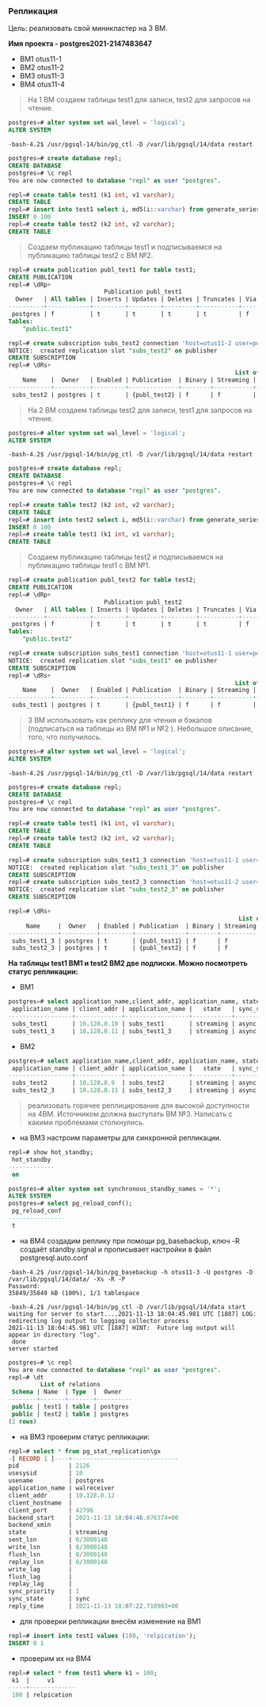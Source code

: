 ### Репликация

Цель:
реализовать свой миникластер на 3 ВМ.

<b>Имя проекта - postgres2021-2147483647</b>

- ВМ1 otus11-1
- ВМ2 otus11-2
- ВМ3 otus11-3
- ВМ4 otus11-4

>На 1 ВМ создаем таблицы test1 для записи, test2 для запросов на чтение.
```sql
postgres=# alter system set wal_level = 'logical';
ALTER SYSTEM
```
```console
-bash-4.2$ /usr/pgsql-14/bin/pg_ctl -D /var/lib/pgsql/14/data restart
```
```sql
postgres=# create database repl;
CREATE DATABASE
postgres=# \c repl
You are now connected to database "repl" as user "postgres".

repl=# create table test1 (k1 int, v1 varchar);
CREATE TABLE
repl=# insert into test1 select i, md5(i::varchar) from generate_series(0, 99) as s(i);
INSERT 0 100
repl=# create table test2 (k2 int, v2 varchar);
CREATE TABLE
```
>Создаем публикацию таблицы test1 и подписываемся на публикацию таблицы test2 с ВМ №2.
```sql
repl=# create publication publ_test1 for table test1;
CREATE PUBLICATION
repl=# \dRp+
                           Publication publ_test1
  Owner   | All tables | Inserts | Updates | Deletes | Truncates | Via root 
----------+------------+---------+---------+---------+-----------+----------
 postgres | f          | t       | t       | t       | t         | f
Tables:
    "public.test1"

repl=# create subscription subs_test2 connection 'host=otus11-2 user=postgres password=postgres dbname=repl' publication publ_test2 with (copy_data = true);
NOTICE:  created replication slot "subs_test2" on publisher
CREATE SUBSCRIPTION
repl=# \dRs+
                                                                List of subscriptions
    Name    |  Owner   | Enabled | Publication  | Binary | Streaming | Synchronous commit |                         Conninfo                          
------------+----------+---------+--------------+--------+-----------+--------------------+-----------------------------------------------------------
 subs_test2 | postgres | t       | {publ_test2} | f      | f         | off                | host=otus11-2 user=postgres password=postgres dbname=repl
```
>На 2 ВМ создаем таблицы test2 для записи, test1 для запросов на чтение.
```sql
postgres=# alter system set wal_level = 'logical';
ALTER SYSTEM
```
```console
-bash-4.2$ /usr/pgsql-14/bin/pg_ctl -D /var/lib/pgsql/14/data restart
```
```sql
postgres=# create database repl;
CREATE DATABASE
postgres=# \c repl
You are now connected to database "repl" as user "postgres".

repl=# create table test2 (k2 int, v2 varchar);
CREATE TABLE
repl=# insert into test2 select i, md5(i::varchar) from generate_series(0, 99) as s(i);
INSERT 0 100
repl=# create table test1 (k1 int, v1 varchar);
CREATE TABLE
```
>Создаем публикацию таблицы test2 и подписываемся на публикацию таблицы test1 с ВМ №1.
```sql
repl=# create publication publ_test2 for table test2;
CREATE PUBLICATION
repl=# \dRp+
                           Publication publ_test2
  Owner   | All tables | Inserts | Updates | Deletes | Truncates | Via root 
----------+------------+---------+---------+---------+-----------+----------
 postgres | f          | t       | t       | t       | t         | f
Tables:
    "public.test2"

repl=# create subscription subs_test1 connection 'host=otus11-1 user=postgres password=postgres dbname=repl' publication publ_test1 with (copy_data = true);
NOTICE:  created replication slot "subs_test1" on publisher
CREATE SUBSCRIPTION
repl=# \dRs+
                                                                List of subscriptions
    Name    |  Owner   | Enabled | Publication  | Binary | Streaming | Synchronous commit |                         Conninfo                          
------------+----------+---------+--------------+--------+-----------+--------------------+-----------------------------------------------------------
 subs_test1 | postgres | t       | {publ_test1} | f      | f         | off                | host=otus11-1 user=postgres password=postgres dbname=repl
```
>3 ВМ использовать как реплику для чтения и бэкапов (подписаться на таблицы из ВМ №1 и №2 ). Небольшое описание, того, что получилось.
```sql
postgres=# alter system set wal_level = 'logical';
ALTER SYSTEM
```
```console
-bash-4.2$ /usr/pgsql-14/bin/pg_ctl -D /var/lib/pgsql/14/data restart
```
```sql
postgres=# create database repl;
CREATE DATABASE
postgres=# \c repl 
You are now connected to database "repl" as user "postgres".

repl=# create table test1 (k1 int, v1 varchar);
CREATE TABLE
repl=# create table test2 (k2 int, v2 varchar);
CREATE TABLE

repl=# create subscription subs_test1_3 connection 'host=otus11-1 user=postgres password=postgres dbname=repl' publication publ_test1 with (copy_data = true);
NOTICE:  created replication slot "subs_test1_3" on publisher
CREATE SUBSCRIPTION
repl=# create subscription subs_test2_3 connection 'host=otus11-2 user=postgres password=postgres dbname=repl' publication publ_test2 with (copy_data = true);
NOTICE:  created replication slot "subs_test2_3" on publisher
CREATE SUBSCRIPTION

repl=# \dRs+
                                                                 List of subscriptions
     Name     |  Owner   | Enabled | Publication  | Binary | Streaming | Synchronous commit |                         Conninfo                          
--------------+----------+---------+--------------+--------+-----------+--------------------+-----------------------------------------------------------
 subs_test1_3 | postgres | t       | {publ_test1} | f      | f         | off                | host=otus11-1 user=postgres password=postgres dbname=repl
 subs_test2_3 | postgres | t       | {publ_test2} | f      | f         | off                | host=otus11-2 user=postgres password=postgres dbname=repl
```
<b>На таблицы test1 ВМ1 и test2 ВМ2 две подписки. Можно посмотреть статус репликации:</b>
- ВМ1
```sql
postgres=# select application_name,client_addr, application_name, state, sync_state from pg_stat_replication;
 application_name | client_addr | application_name |   state   | sync_state 
------------------+-------------+------------------+-----------+------------
 subs_test1       | 10.128.0.10 | subs_test1       | streaming | async
 subs_test1_3     | 10.128.0.11 | subs_test1_3     | streaming | async
```
- ВМ2
```sql
postgres=# select application_name,client_addr, application_name, state, sync_state from pg_stat_replication;
 application_name | client_addr | application_name |   state   | sync_state 
------------------+-------------+------------------+-----------+------------
 subs_test2       | 10.128.0.9  | subs_test2       | streaming | async
 subs_test2_3     | 10.128.0.11 | subs_test2_3     | streaming | async
```
>реализовать горячее реплицирование для высокой доступности на 4ВМ. Источником должна выступать ВМ №3. Написать с какими проблемами столкнулись.
- на ВМ3 настроим параметры для синхронной репликации.
```sql
repl=# show hot_standby;
 hot_standby 
-------------
 on

postgres=# alter system set synchronous_standby_names = '*';
ALTER SYSTEM
postgres=# select pg_reload_conf();
 pg_reload_conf 
----------------
 t
```
- на ВМ4 создадим реплику при помощи pg_basebackup, ключ -R создаёт standby.signal и прописывает настройки в файл postgresql.auto.conf
```console
-bash-4.2$ /usr/pgsql-14/bin/pg_basebackup -h otus11-3 -U postgres -D /var/lib/pgsql/14/data/ -Xs -R -P
Password: 
35849/35849 kB (100%), 1/1 tablespace

-bash-4.2$ /usr/pgsql-14/bin/pg_ctl -D /var/lib/pgsql/14/data start
waiting for server to start....2021-11-13 18:04:45.981 UTC [1887] LOG:  redirecting log output to logging collector process
2021-11-13 18:04:45.981 UTC [1887] HINT:  Future log output will appear in directory "log".
 done
server started
```
```sql
postgres=# \c repl 
You are now connected to database "repl" as user "postgres".
repl=# \dt
         List of relations
 Schema | Name  | Type  |  Owner   
--------+-------+-------+----------
 public | test1 | table | postgres
 public | test2 | table | postgres
(2 rows)
```
- на ВМ3 проверим статус репликации:
```sql
repl=# select * from pg_stat_replication\gx
-[ RECORD 1 ]----+------------------------------
pid              | 2126
usesysid         | 10
usename          | postgres
application_name | walreceiver
client_addr      | 10.128.0.12
client_hostname  | 
client_port      | 42796
backend_start    | 2021-11-13 18:04:46.076374+00
backend_xmin     | 
state            | streaming
sent_lsn         | 0/3000148
write_lsn        | 0/3000148
flush_lsn        | 0/3000148
replay_lsn       | 0/3000148
write_lag        | 
flush_lag        | 
replay_lag       | 
sync_priority    | 1
sync_state       | sync
reply_time       | 2021-11-13 18:07:22.710983+00
```
- для проверки репликации внесём изменение на ВМ1
```sql
repl=# insert into test1 values (100, 'relpication');
INSERT 0 1
```
- проверим их на ВМ4
```sql
repl=# select * from test1 where k1 = 100;
 k1  |     v1      
-----+-------------
 100 | relpication
```
